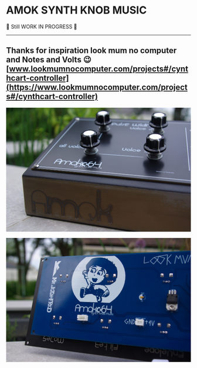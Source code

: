 # AMOK SYNTH KNOB MUSIC

:construction: Still WORK IN PROGRESS :construction:  

---
Thanks for inspiration look mum no computer and Notes and Volts :wink:  
[www.lookmumnocomputer.com/projects#/cynthcart-controller](https://www.lookmumnocomputer.com/projects#/cynthcart-controller)  
---

![AMOK SYNTH KNOB MUSIC steel box](https://github.com/Jean-Fred64/AMOK-SYNTH-KNOB-MUSIC/blob/main/medias/IMG/AMOK%20SYNTH%20KNOB%20MUSIC%20Steel%20BOX%20zoom%20amok%20logo.JPG)

![AMOK SYNTH KNOB MUSIC zoom logos rev A](https://github.com/Jean-Fred64/AMOK-SYNTH-KNOB-MUSIC/blob/main/medias/IMG/AMOK%20SYNTH%20KNOB%20MUSIC%20PCB%20zoom%20logos%20Front.JPG)
